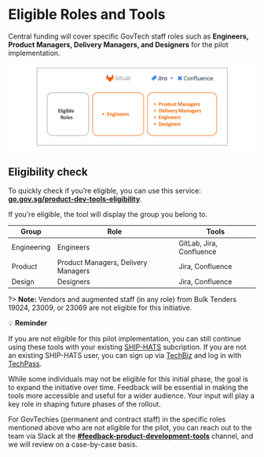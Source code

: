 # Eligible Roles and Tools

Central funding will cover specific GovTech staff roles such as **Engineers, Product Managers, Delivery Managers, and Designers** for the pilot implementation. 

![eligible-roles](assets/eligible-roles.png)

<!--

| Roles | Tools |
|---|---|
| Engineers  | GitLab |
| Product Managers, Delivery Managers, Engineers, and Designers | Jira |
| Product Managers, Delivery Managers, Engineers, and Designers | Confluence |

-->

## Eligibility check 

To  quickly check if you’re eligible, you can use this service: [**go.gov.sg/product-dev-tools-eligibility**](https://go.gov.sg/product-dev-tools-eligibility). 

If you're eligible, the tool will display the group you belong to.

| Group | Role | Tools |
|---|---|--|
| Engineering | Engineers  | GitLab, Jira, Confluence |
| Product | Product Managers, Delivery Managers | Jira, Confluence |
| Design | Designers | Jira, Confluence |

?> **Note:** Vendors and augmented staff (in any role) from Bulk Tenders 19024, 23009, or 23069 are not eligible for this initiative. 

💡 **Reminder** 

If you are not eligible for this pilot implementation, you can still continue using these tools with your existing [SHIP-HATS](https://www.developer.tech.gov.sg/products/categories/devops/ship-hats/overview.html) subcription. If you are not an existing SHIP-HATS user, you can sign up via [TechBiz](https://portal.techbiz.suite.gov.sg/) and log in with [TechPass](https://docs.developer.tech.gov.sg/docs/techpass-user-guide/). 

While some individuals may not be eligible for this initial phase, the goal is to expand the initiative over time. Feedback will be essential in making the tools more accessible and useful for a wider audience. Your input will play a key role in shaping future phases of the rollout.

For GovTechies (permanent and contract staff) in the specific roles mentioned above who are not eligible for the pilot, you can reach out to the team via Slack at the  [**#feedback-product-development-tools**](https://govtech.enterprise.slack.com/archives/C07UF60HY9Y) channel, and we will review on a case-by-case basis.


